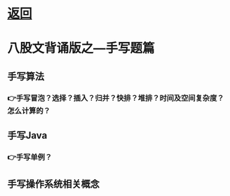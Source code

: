 # [返回](/)

# 八股文背诵版之—手写题篇

## 手写算法

### :point_right:**手写冒泡？选择？插入？归并？快排？堆排？时间及空间复杂度？怎么计算的？**



## 手写Java

### :point_right:**手写单例？**

## 手写操作系统相关概念





